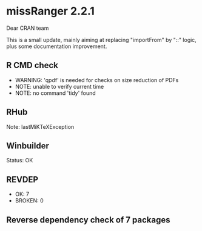 # missRanger 2.2.1

Dear CRAN team

This is a small update, mainly aiming at replacing "importFrom" by "::" logic, plus
some documentation improvement.

## R CMD check

- WARNING: 'qpdf' is needed for checks on size reduction of PDFs
- NOTE: unable to verify current time
- NOTE: no command 'tidy' found

## RHub 

Note: lastMiKTeXException

## Winbuilder

Status: OK

## REVDEP

- OK: 7                                                                 
- BROKEN: 0
  
## Reverse dependency check of 7 packages
